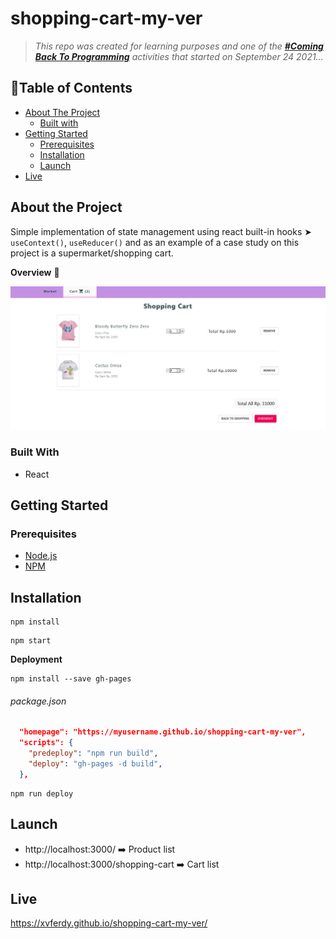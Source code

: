 # shopping-cart-my-ver

> _This repo was created for learning purposes and one of the [_**#Coming Back To Programming**_](https://github.com/xvferdy/beginner-portfolio "Beginner Portfolio") activities that started on September 24 2021…_

## :round_pushpin:Table of Contents
- [About The Project](#about-the-project)
    - [Built with](#built-with)
- [Getting Started](#getting-started)
    - [Prerequisites](#prerequisites)
    - [Installation](#installation)
    - [Launch](#launch)
- [Live](#live)

## About the Project
Simple implementation of state management using react built-in hooks ➤ `useContext()`, `useReducer()` and as an example of a case study on this project is a supermarket/shopping cart.

**Overview** 🌈
<p align="">
  <img src="./src/assets/overview.JPG">
</p>

### Built With
- React

## Getting Started
### Prerequisites
- [Node.js](https://nodejs.org/en/)
- [NPM](https://www.npmjs.com/)


## Installation
```
npm install
```
```
npm start
```
**Deployment**
```
npm install --save gh-pages
```
###### package.json
```JSON
  "homepage": "https://myusername.github.io/shopping-cart-my-ver",
  "scripts": {
    "predeploy": "npm run build",
    "deploy": "gh-pages -d build",
  },
```
```
npm run deploy
```

## Launch
- http://localhost:3000/ ➡️ Product list
- http://localhost:3000/shopping-cart ➡️ Cart list


## Live
https://xvferdy.github.io/shopping-cart-my-ver/
